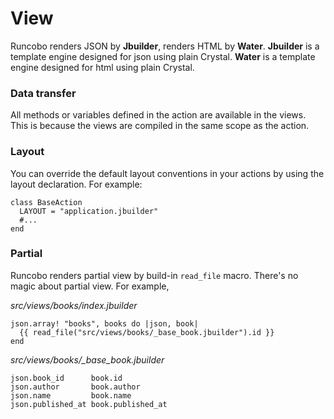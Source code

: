 # View

Runcobo renders JSON by **Jbuilder**, renders HTML by **Water**.
**Jbuilder** is a template engine designed for json using plain Crystal.
**Water** is a template engine designed for html using plain Crystal.

### Data transfer
All methods or variables defined in the action are available in the views.
This is because the views are compiled in the same scope as the action.

### Layout

You can override the default layout conventions in your actions by using the layout declaration. For example:
```crystal
class BaseAction
  LAYOUT = "application.jbuilder"
  #...
end
```

### Partial

Runcobo renders partial view by build-in `read_file` macro. There's no magic about partial view. 
For example,

*src/views/books/index.jbuilder*
```crystal
json.array! "books", books do |json, book|
  {{ read_file("src/views/books/_base_book.jbuilder").id }}
end
```

*src/views/books/_base_book.jbuilder*
```crystal
json.book_id      book.id
json.author       book.author
json.name         book.name
json.published_at book.published_at
```
